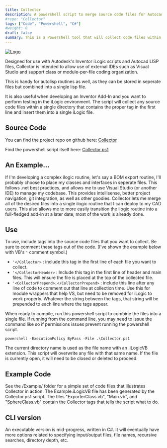 ```yaml
---
title: Collector
description: A powershell script to merge source code files for Autocad and Inventor.
#repo: "Collector"
tags: ["Code", "Powershell", "C#"]
#weight: 0
draft: false
summary: This is a Powershell tool that will collect code files within a directory and combine them into a single file.  Used for collecting iLogic and AutoLISP routines.
---
```




[![Logo](https://raw.githubusercontent.com/jordanrobot/Collector/master/Images/Collector128.png)](https://github.com/jordanrobot/Collector)


Designed for use with Autodesk's Inventor iLogic scripts and Autocad LISP files, Collector is intended to allow use of external IDEs such as Visual Studio and support class or module-per-file coding organization.

This is handy for autolisp routines as well, as they can be stored in seperate files but combined into a single lisp file.

It is also useful when developing an Inventor Add-In and you want to perform testing in the iLogic environment.  The script will collect any source code files within a single directory that contains the proper tag in the first line and insert them into a single iLogic file.

## Source Code

You can find the project repo on github here: [Collector](https://github.com/jordanrobot/Collector)

Find the powershell script itself here: [Collector.ps1](https://raw.githubusercontent.com/jordanrobot/Collector/master/src/CollectorPS/Collector.ps1)


## An Example...

If I'm developing a complex ilogic routine, let's say a BOM export routine, I'll probably choose to place my classes and interfaces in seperate files.  This follows .net best practices, and allows me to use Visual Studio (or another IDE) to manage my codebase.  This provides intellisense, better project navigation, git integration, as well as other goodies.  Collector lets me merge all of the desired files into a single ilogic routine that I can deploy to my CAD users.  This also allows me to more easily transition the ilogic routine into a full-fledged add-in at a later date; most of the work is already done.


## Use

To use, include tags into the source code files that you want to collect.  Be sure to comment these tags out of the code.  (I've shown the example below with VB's ```'``` comment symbol.)

* ``'</Collector>`` : include this tag in the first line of each file you want to collect.
* ``'</CollectorHeader>`` : Include this tag in the first line of header and main files. This will ensure the file is placed at the top of the collected file.
* ``'<CollectorPrepend>;</CollectorPrepend>`` : include this line after any line of code to comment out that line at collection time.  Use this for module wrappers that help VS, but need to be removed for iLogic to work properly.  Whatever the string between the <CollectorPrepend> tags, that string will be prepended to each line where the <CollectorPrepend> tags appear.

When ready to compile, run this powershell script to combine the files into a single file. If running from the command line, you may need to issue the command like so if permissions issues prevent running the powershell script.

``powershell -ExecutionPolicy ByPass -File .\Collector.ps1``

The current directory name is used as the file name with an .iLogicVB extension.  This script will overwrite any file with that same name.  If the file is currently open, it will need to be closed or deleted to proceed.

## Example Code

See the /Example/ folder for a simple set of code files that illustrates Collector in action. The Example.iLogicVB file has been generated by the Collector.ps1 script. The files "ExporterClass.vb", "Main.vb", and "SphereClass.vb" contain the Collector tags that tells the script what to do.

## CLI version

An executable version is mid-progress, written in C#.  It will eventually have more options related to specifying input/output files, file names, recursive searches, directory depth, etc.